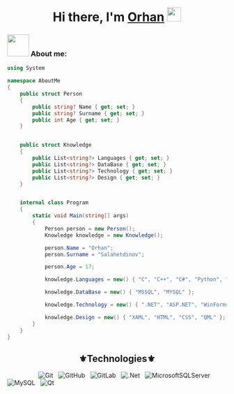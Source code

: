<h1 align="center">Hi there, I'm <a href="https://github.com/Or1onn" target="_blank">Orhan</a>
<img src="https://github.com/blackcater/blackcater/raw/main/images/Hi.gif" height="32" /></h1>

### <img src="https://media.giphy.com/media/VgCDAzcKvsR6OM0uWg/giphy.gif" width="50"> About me:


```c#
using System

namespace AboutMe
{
    public struct Person
    {
        public string? Name { get; set; }
        public string? Surname { get; set; }
        public int Age { get; set; }
    }


    public struct Knowledge
    {
        public List<string?> Languages { get; set; }
        public List<string?> DataBase { get; set; }
        public List<string?> Technology { get; set; }
        public List<string?> Design { get; set; }
    }


    internal class Program
    {
        static void Main(string[] args)
        {
            Person person = new Person();
            Knowledge knowledge = new Knowledge();

            person.Name = "Orhan";
            person.Surname = "Salahetdinov";

            person.Age = 17;

            knowledge.Languages = new() { "C", "C++", "C#", "Python", "JavaScript" };

            knowledge.DataBase = new() { "MSSQL", "MYSQL" };

            knowledge.Technology = new() { ".NET", "ASP.NET", "WinForms", "WPF", "ADO.NET", "EntityFramework", "QT" };

            knowledge.Design = new() { "XAML", "HTML", "CSS", "QML" };
        }
    }
}
```

<!-- [![GitHub Streak](http://github-readme-streak-stats.herokuapp.com?user=Or1onn&theme=onedark_duo)](https://git.io/streak-stats) -->
<!-- [![trophy](https://github-profile-trophy.vercel.app/?username=Or1onn&theme=gruvbox&column=3&margin-w=15&margin-h=15)](https://github.com/ryo-ma/github-profile-trophy) -->
<!-- [![Top Langs](https://github-readme-stats.vercel.app/api/top-langs/?username=Or1onn&theme=dark&langs_count=8)](https://github.com/anuraghazra/github-readme-stats) -->


<h2 align="center"><strong>⚜Technologies⚜</strong></h2>

&nbsp;&nbsp;&nbsp;&nbsp;&nbsp;&nbsp;&nbsp;&nbsp;&nbsp;&nbsp;&nbsp;&nbsp;&nbsp;&nbsp;&nbsp;&nbsp;&nbsp;&nbsp;![Git](https://img.shields.io/badge/git-%23F05033.svg?style=for-the-badge&logo=git&logoColor=white)&nbsp;&nbsp;&nbsp;![GitHub](https://img.shields.io/badge/github-%23121011.svg?style=for-the-badge&logo=github&logoColor=white)&nbsp;&nbsp;&nbsp;![GitLab](https://img.shields.io/badge/gitlab-%23181717.svg?style=for-the-badge&logo=gitlab&logoColor=white)&nbsp;&nbsp;&nbsp;![.Net](https://img.shields.io/badge/.NET-5C2D91?style=for-the-badge&logo=.net&logoColor=white)&nbsp;&nbsp;&nbsp;![MicrosoftSQLServer](https://img.shields.io/badge/Microsoft%20SQL%20Sever-CC2927?style=for-the-badge&logo=microsoft%20sql%20server&logoColor=white)&nbsp;&nbsp;&nbsp;![MySQL](https://img.shields.io/badge/mysql-%2300f.svg?style=for-the-badge&logo=mysql&logoColor=white)&nbsp;&nbsp;&nbsp;![Qt](https://img.shields.io/badge/Qt-%23217346.svg?style=for-the-badge&logo=Qt&logoColor=white)
